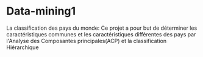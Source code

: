 # Data-mining1
La classification des pays du monde: Ce projet a pour but de déterminer les caractéristiques communes et les caractéristiques différentes des pays
par l'Analyse des Composantes principales(ACP) et la classification Hiérarchique
